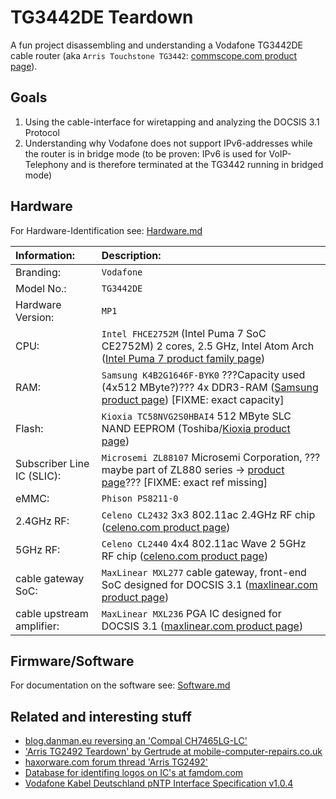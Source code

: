 # TG3442DE Teardown

A fun project disassembling and understanding a Vodafone TG3442DE cable router (aka `Arris Touchstone TG3442`: [commscope.com product page](https://www.commscope.com/product-type/broadband-video-devices/broadband-devices/docsis-3.1-gateways-modems/tg3442/)).

## Goals

1. Using the cable-interface for wiretapping and analyzing the DOCSIS 3.1 Protocol
2. Understanding why Vodafone does not support IPv6-addresses while the router is in bridge mode (to be proven: IPv6 is used for VoIP-Telephony and is therefore terminated at the TG3442 running in bridged mode)

## Hardware

For Hardware-Identification see: [Hardware.md](./Hardware.md)

| Information:               | Description:                                                                                                                                                                                                              |
| :------------------------- | :------------------------------------------------------------------------------------------------------------------------------------------------------------------------------------------------------------------------ |
| Branding:                  | `Vodafone`                                                                                                                                                                                                                |
| Model No.:                 | `TG3442DE`                                                                                                                                                                                                                |
| Hardware Version:          | `MP1`                                                                                                                                                                                                                     |
| CPU:                       | `Intel FHCE2752M` (Intel Puma 7 SoC CE2752M) 2 cores, 2.5 GHz, Intel Atom Arch ([Intel Puma 7 product family page](https://ark.intel.com/content/www/de/de/ark/products/140087/intel-puma-7-family.html))                 |
| RAM:                       | `Samsung K4B2G1646F-BYK0` ???Capacity used (4x512 MByte?)??? 4x DDR3-RAM ([Samsung product page](https://www.samsung.com/semiconductor/dram/ddr3/K4B2G1646F-BYK0/)) [FIXME: exact capacity]                               |
| Flash:                     | `Kioxia TC58NVG2S0HBAI4` 512 MByte SLC NAND EEPROM (Toshiba/[Kioxia product page](https://business.kioxia.com/en-us/memory/detail.TC58NVG2S0HBAI4.html))                                                                  |
| Subscriber Line IC (SLIC): | `Microsemi ZL88107` Microsemi Corporation, ???maybe part of ZL880 series -> [product page](https://www.microchip.com/design-centers/interface-and-connectivity/line-circuits)??? [FIXME: exact ref missing]               |
| eMMC:                      | `Phison PS8211-0`                                                                                                                                                                                                         |
| 2.4GHz RF:                 | `Celeno CL2432` 3x3 802.11ac 2.4GHz RF chip ([celeno.com product page](https://www.celeno.com/products/cl2432))                                                                                                           |
| 5GHz RF:                   | `Celeno CL2440` 4x4 802.11ac Wave 2 5GHz RF chip ([celeno.com product page](https://www.celeno.com/products/cl2440))                                                                                                      |
| cable gateway SoC:         | `MaxLinear MXL277` cable gateway, front-end SoC designed for DOCSIS 3.1 ([maxlinear.com product page](https://www.maxlinear.com/product/access/cable-broadband/cable-front-ends/fsc-and-narrowband-tuners-demods/mxl277)) |
| cable upstream amplifier:  | `MaxLinear MXL236` PGA IC designed for DOCSIS 3.1 ([maxlinear.com product page](https://www.maxlinear.com/product/access/cable-broadband/cable-front-ends/upstream-amplifiers/mxl236))                                    |

## Firmware/Software

For documentation on the software see: [Software.md](./Software.md)

## Related and interesting stuff

- [blog.danman.eu reversing an 'Compal CH7465LG-LC'](https://blog.danman.eu/about-adding-a-static-route-to-my-docsis-modem/)
- ['Arris TG2492 Teardown' by Gertrude at mobile-computer-repairs.co.uk](https://www.mobile-computer-repairs.co.uk/blog/topic/29/routers/Arris-TG2492)
- [haxorware.com forum thread 'Arris TG2492'](http://www.haxorware.com/forums/showthread.php?tid=6860)
- [Database for identifing logos on IC's at famdom.com](<https://how-to.fandom.com/wiki/How_to_identify_integrated_circuit_(chip)_manufacturers_by_their_logos>)
- [Vodafone Kabel Deutschland pNTP Interface Specification v1.0.4](https://www.vodafone.de/media/downloads/pdf/VKD-DOCSIS-Interface-Specification-v1.04.pdf)
